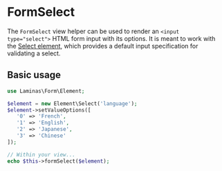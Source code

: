 # FormSelect

The `FormSelect` view helper can be used to render an `<input type="select">`
HTML form input with its options. It is meant to work with the [Select element](../element/select.md),
which provides a default input specification for validating a select.

## Basic usage

```php
use Laminas\Form\Element;

$element = new Element\Select('language');
$element->setValueOptions([
   '0' => 'French',
   '1' => 'English',
   '2' => 'Japanese',
   '3' => 'Chinese'
]);

// Within your view...
echo $this->formSelect($element);
```
